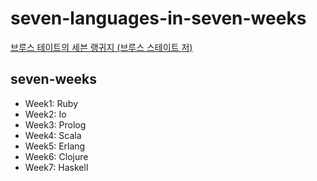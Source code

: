 # seven-languages-in-seven-weeks

[브루스 테이트의 세븐 랭귀지 (브루스 스테이트 저)](http://www.yes24.com/24/Goods/17568694?Acode=101)

## seven-weeks

- Week1: Ruby
- Week2: Io
- Week3: Prolog
- Week4: Scala
- Week5: Erlang
- Week6: Clojure
- Week7: Haskell